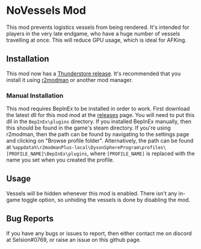 ﻿# NoVessels Mod
This mod prevents logistics vessels from being rendered. It's intended for players in the very late endgame, who have a huge number of vessels travelling at once. This will reduce GPU usage, which is ideal for AFKing.

## Installation
This mod now has a [Thunderstore release](https://dsp.thunderstore.io/package/Selsion/NoVessels/). It's recommended that you install it using [r2modman](https://dsp.thunderstore.io/package/ebkr/r2modman/) or another mod manager.
### Manual Installation
This mod requires BepInEx to be installed in order to work. First download the latest dll for this mod mod at the [releases](https://github.com/Selsion/DSPMods/releases) page. You will need to put this dll in the `BepInEx\plugins` directory. If you installed BepInEx manually, then this should be found in the game's steam directory. If you're using r2modman, then the path can be found by navigating to the settings page and clicking on "Browse profile folder". Alternatively, the path can be found at `%appdata%\r2modmanPlus-local\DysonSphereProgram\profiles\[PROFILE_NAME]\BepInEx\plugins`, where `[PROFILE_NAME]` is replaced with the name you set when you created the profile.

## Usage
Vessels will be hidden whenever this mod is enabled. There isn't any in-game toggle option, so unhiding the vessels is done by disabling the mod.

## Bug Reports
If you have any bugs or issues to report, then either contact me on discord at Selsion#0769, or raise an issue on this github page.
